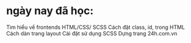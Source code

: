 # ngày nay đã học:
Tìm hiểu về frontends HTML/CSS/ SCSS
Cách đặt class, id, trong HTML
Cách dàn trang layout
Cài đặt sử dụng SCSS
Dựng trang 24h.com.vn
